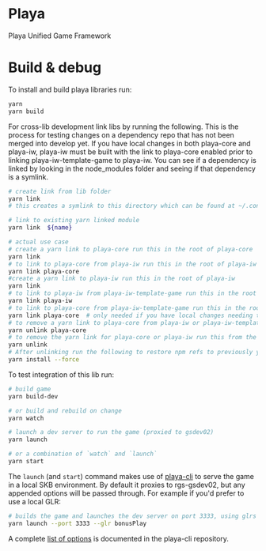# Playa

Playa Unified Game Framework

# Build & debug

To install and build playa libraries run:

```bash
yarn
yarn build
```

For cross-lib development link libs by running the following. This is the process for testing changes on a dependency repo that has not been merged into develop yet. If you have local changes in both playa-core and playa-iw, playa-iw must be built with the link to playa-core enabled prior to linking playa-iw-template-game to playa-iw. You can see if a dependency is linked by looking in the node_modules folder and seeing if that dependency is a symlink.

```bash
# create link from lib folder
yarn link
# this creates a symlink to this directory which can be found at ~/.config/yarn/link

# link to existing yarn linked module
yarn link  ${name}

# actual use case
# create a yarn link to playa-core run this in the root of playa-core
yarn link
# to link to playa-core from playa-iw run this in the root of playa-iw
yarn link playa-core
#create a yarn link to playa-iw run this in the root of playa-iw
yarn link
# to link to playa-iw from playa-iw-template-game run this in the root of playa-iw-template-game
yarn link playa-iw
# to link to playa-core from playa-iw-template-game run this in the root of playa-iw-template-game
yarn link playa-core  # only needed if you have local changes needing testing in playa-core
# to remove a yarn link to playa-core from playa-iw or playa-iw-template-game run this in the root of playa-iw or playa-iw-template-game
yarn unlink playa-core
# to remove the yarn link for playa-core or playa-iw run this from the root of playa-core or playa-iw respectively
yarn unlink
# After unlinking run the following to restore npm refs to previously yarn linked dependencies.
yarn install --force
```

To test integration of this lib run:

```bash
# build game
yarn build-dev

# or build and rebuild on change
yarn watch

# launch a dev server to run the game (proxied to gsdev02)
yarn launch

# or a combination of `watch` and `launch`
yarn start
```

The `launch` (and `start`) command makes use of [playa-cli](https://github.com/igtinteractive/playa-cli) to serve the game in a local SKB environment. By default it proxies to rgs-gsdev02, but any appended options will be passed through. For example if you'd prefer to use a local GLR:

```bash
# builds the game and launches the dev server on port 3333, using glrs from ./GLR/bonusPlay/
yarn launch --port 3333 --glr bonusPlay
```

A complete [list of options](https://github.com/igtinteractive/playa-cli#usage) is documented in the playa-cli repository.

